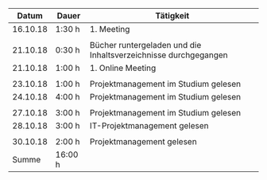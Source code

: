 Datum | Dauer | Tätigkeit
-------- | -------- | --------
16.10.18 | 1:30 h   | 1. Meeting
   |   | 
21.10.18 | 0:30 h   | Bücher runtergeladen und die Inhaltsverzeichnisse durchgegangen
21.10.18 | 1:00 h   | 1. Online Meeting
   |   | 
23.10.18 | 1:00 h   | Projektmanagement im Studium gelesen
24.10.18 | 4:00 h   | Projektmanagement im Studium gelesen
   |   |
27.10.18 | 3:00 h   | Projektmanagement im Studium gelesen
28.10.18 | 3:00 h   | IT-Projektmanagement gelesen
   |   |
30.10.18 | 2:00 h   | Projektmanagement gelesen
Summe | 16:00 h  | 
